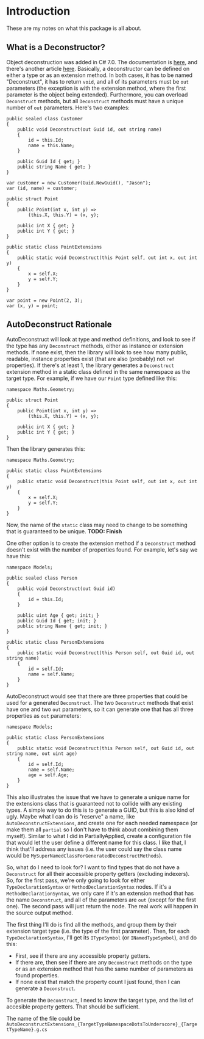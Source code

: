 # Introduction

These are my notes on what this package is all about.

## What is a Deconstructor?

Object deconstruction was added in C# 7.0. The documentation is [here](https://github.com/dotnet/roslyn/blob/main/docs/features/deconstruction.md), and there's another article [here](https://docs.microsoft.com/en-us/dotnet/csharp/fundamentals/functional/deconstruct#user-defined-types). Basically, a deconstructor can be defined on either a type or as an extension method. In both cases, it has to be named "Deconstruct", it has to return `void`, and all of its parameters must be `out` parameters (the exception is with the extension method, where the first parameter is the object being extended). Furthermore, you can overload `Deconstruct` methods, but all `Deconstruct` methods must have a unique number of `out` parameters. Here's two examples:
```
public sealed class Customer
{
	public void Deconstruct(out Guid id, out string name)
	{
		id = this.Id;
		name = this.Name;
	}

	public Guid Id { get; }
	public string Name { get; }
}

var customer = new Customer(Guid.NewGuid(), "Jason");
var (id, name) = customer;

public struct Point
{
	public Point(int x, int y) =>
		(this.X, this.Y) = (x, y);
		
	public int X { get; }
	public int Y { get; }
}

public static class PointExtensions
{
	public static void Deconstruct(this Point self, out int x, out int y)
	{
		x = self.X;
		y = self.Y;
	}
}

var point = new Point(2, 3);
var (x, y) = point;
```

## AutoDeconstruct Rationale

AutoDeconstruct will look at type and method definitions, and look to see if the type has any `Deconstruct` methods, either as instance or extension methods. If none exist, then the library will look to see how many public, readable, instance properties exist (that are also (probably) not `ref` properties). If there's at least 1, the library generates a `Deconstruct` extension method in a static class defined in the same namespace as the target type. For example, if we have our `Point` type defined like this:
```
namespace Maths.Geometry;

public struct Point
{
	public Point(int x, int y) =>
		(this.X, this.Y) = (x, y);
		
	public int X { get; }
	public int Y { get; }
}
```
Then the library generates this:
```
namespace Maths.Geometry;

public static class PointExtensions
{
	public static void Deconstruct(this Point self, out int x, out int y)
	{
		x = self.X;
		y = self.Y;
	}
}
```
Now, the name of the `static` class may need to change to be something that is guaranteed to be unique. **TODO: Finish**

One other option is to create the extension method if a `Deconstruct` method doesn't exist with the number of properties found. For example, let's say we have this:
```
namespace Models;

public sealed class Person
{
	public void Deconstruct(out Guid id)
	{
		id = this.Id;
	}

	public uint Age { get; init; }
	public Guid Id { get; init; }
	public string Name { get; init; }
}

public static class PersonExtensions
{
	public static void Deconstruct(this Person self, out Guid id, out string name)
	{
		id = self.Id;
		name = self.Name;
	}
}
```
AutoDeconstruct would see that there are three properties that could be used for a generated `Deconstruct`. The two `Deconstruct` methods that exist have one and two `out` parameters, so it can generate one that has all three properties as `out` parameters:
```
namespace Models;

public static class PersonExtensions
{
	public static void Deconstruct(this Person self, out Guid id, out string name, out uint age)
	{
		id = self.Id;
		name = self.Name;
		age = self.Age;
	}
}
```
This also illustrates the issue that we have to generate a unique name for the extensions class that is guaranteed not to collide with any existing types. A simple way to do this is to generate a GUID, but this is also kind of ugly. Maybe what I can do is "reserve" a name, like `AutoDeconstructExtensions`, and create one for each needed namespace (or make them all `partial` so I don't have to think about combining them myself). Similar to what I did in PartiallyApplied, create a configuration file that would let the user define a different name for this class. I like that, I think that'll address any issues (i.e. the user could say the class name would be `MySuperNamedClassForGeneratedDeconstructMethods`).

So, what do I need to look for? I want to find types that do not have a `Deconstruct` for all their accessible property getters (excluding indexers). So, for the first pass, we're only going to look for either `TypeDeclarationSyntax` or `MethodDeclarationSyntax` nodes. If it's a `MethodDeclarationSyntax`, we only care if it's an extension method that has the name `Deconstruct`, and all of the parameters are `out` (except for the first one). The second pass will just return the node. The real work will happen in the source output method.

The first thing I'll do is find all the methods, and group them by their extension target type (i.e. the type of the first parameter). Then, for each `TypeDeclarationSyntax`, I'll get its `ITypeSymbol` (or `INamedTypeSymbol`), and do this:

* First, see if there are any accessible property getters.
* If there are, then see if there are any `Deconstruct` methods on the type or as an extension method that has the same number of parameters as found properties.
* If none exist that match the property count I just found, then I can generate a `Deconstruct`.

To generate the `Deconstruct`, I need to know the target type, and the list of accesible property getters. That should be sufficient.

The name of the file could be `AutoDeconstructExtensions_{TargetTypeNamespaceDotsToUnderscore}_{TargetTypeName}.g.cs`